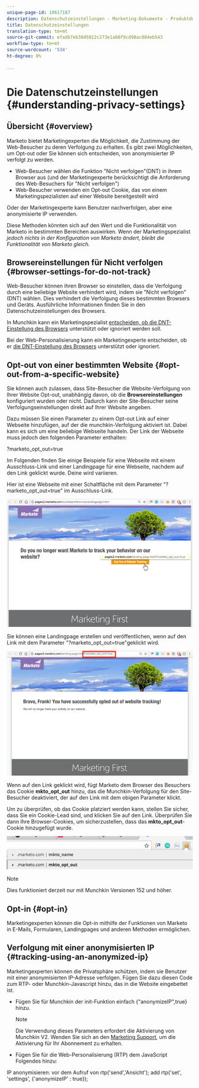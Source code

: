 ```yaml
---
unique-page-id: 10617187
description: Datenschutzeinstellungen - Marketing-Dokumente - Produktdokumentation
title: Datenschutzeinstellungen
translation-type: tm+mt
source-git-commit: efadb7eb3845012c273e1a60f9cd98ac884eb543
workflow-type: tm+mt
source-wordcount: '534'
ht-degree: 0%

---
```



# Die Datenschutzeinstellungen {#understanding-privacy-settings}

## Übersicht {#overview}

Marketo bietet Marketingexperten die Möglichkeit, die Zustimmung der Web-Besucher zu deren Verfolgung zu erhalten. Es gibt zwei Möglichkeiten, um Opt-out oder Sie können sich entscheiden, von anonymisierter IP verfolgt zu werden.

* Web-Besucher wählen die Funktion &quot;Nicht verfolgen&quot;(DNT) in ihrem Browser aus (und der Marketingexperte berücksichtigt die Anforderung des Web-Besuchers für &quot;Nicht verfolgen&quot;)
* Web-Besucher verwenden ein Opt-out Cookie, das von einem Marketingspezialisten auf einer Website bereitgestellt wird

Oder der Marketingexperte kann Benutzer nachverfolgen, aber eine anonymisierte IP verwenden.

Diese Methoden könnten sich auf den Wert und die Funktionalität von Marketo in bestimmten Bereichen auswirken. Wenn der Marketingspezialist *jedoch nichts in der Konfiguration von Marketo ändert, bleibt die Funktionalität von Marketo gleich.*

## Browsereinstellungen für Nicht verfolgen {#browser-settings-for-do-not-track}

Web-Besucher können ihren Browser so einstellen, dass die Verfolgung durch eine beliebige Website verhindert wird, indem sie &quot;Nicht verfolgen&quot;(DNT) wählen. Dies verhindert die Verfolgung dieses bestimmten Browsers und Geräts. Ausführliche Informationen finden Sie in den Datenschutzeinstellungen des Browsers.

In Munchkin kann ein Marketingspezialist [entscheiden, ob die DNT-Einstellung des Browsers](edit-do-not-track-browser-support-settings.md) unterstützt oder ignoriert werden soll.

Bei der Web-Personalisierung kann ein Marketingexperte entscheiden, ob er [die DNT-Einstellung des Browsers](/help/marketo/product-docs/web-personalization/getting-started/setting-web-personalization-to-do-not-track.md) unterstützt oder ignoriert.

## Opt-out von einer bestimmten Website {#opt-out-from-a-specific-website}

Sie können auch zulassen, dass Site-Besucher die Website-Verfolgung von Ihrer Website Opt-out, unabhängig davon, ob die **Browsereinstellungen** konfiguriert wurden oder nicht. Dadurch kann der Site-Besucher seine Verfolgungseinstellungen direkt auf Ihrer Website angeben.

Dazu müssen Sie einen Parameter zu einem Opt-out Link auf einer Webseite hinzufügen, auf der die munchkin-Verfolgung aktiviert ist. Dabei kann es sich um eine beliebige Webseite handeln. Der Link der Webseite muss jedoch den folgenden Parameter enthalten:

?marketo_opt_out=true

Im Folgenden finden Sie einige Beispiele für eine Webseite mit einem Ausschluss-Link und einer Landingpage für eine Webseite, nachdem auf den Link geklickt wurde. Deine wird variieren.

Hier ist eine Webseite mit einer Schaltfläche mit dem Parameter &quot;?marketo_opt_out=true&quot; im Ausschluss-Link.

![](assets/opt-out-1.png)

Sie können eine Landingpage erstellen und veröffentlichen, wenn auf den Link mit dem Parameter &quot;?marketo_opt_out=true&quot;geklickt wird.

![](assets/opt-out-2.png)

Wenn auf den Link geklickt wird, fügt Marketo dem Browser des Besuchers das Cookie **mkto_opt_out** hinzu, das die Munchkin-Verfolgung für den Site-Besucher deaktiviert, der auf den Link mit dem obigen Parameter klickt.

Um zu überprüfen, ob das Cookie platziert werden kann, stellen Sie sicher, dass Sie ein Cookie-Lead sind, und klicken Sie auf den Link. Überprüfen Sie dann Ihre Browser-Cookies, um sicherzustellen, dass das **mkto_opt_out**-Cookie hinzugefügt wurde.

![](assets/opt-out-3.png)

>[!NOTE]
>
>Dies funktioniert derzeit nur mit Munchkin Versionen 152 und höher.

## Opt-in {#opt-in}

Marketingexperten können die Opt-in mithilfe der Funktionen von Marketo in E-Mails, Formularen, Landingpages und anderen Methoden ermöglichen.

## Verfolgung mit einer anonymisierten IP {#tracking-using-an-anonymized-ip}

Marketingexperten können die Privatsphäre schützen, indem sie Benutzer mit einer anonymisierten IP-Adresse verfolgen. Fügen Sie dazu diesen Code zum RTP- oder Munchkin-Javascript hinzu, das in die Website eingebettet ist.

* Fügen Sie für Munchkin der init-Funktion einfach {&quot;anonymizeIP&quot;,true} hinzu.

   >[!NOTE]
   >
   >Die Verwendung dieses Parameters erfordert die Aktivierung von Munchkin V2. Wenden Sie sich an den [Marketing Support](http://nation.marketo.com/community/support_solutions), um die Aktivierung für Ihr Abonnement zu erhalten.

* Fügen Sie für die Web-Personalisierung (RTP) dem JavaScript Folgendes hinzu:

IP anonymisieren: vor dem Aufruf von rtp(&#39;send&#39;,&#39;Ansicht&#39;); add rtp(&#39;set&#39;, &#39;settings&#39;, {&#39;anonymizeIP&#39; : true});

